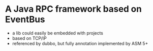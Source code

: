 # A Java RPC framework based on EventBus 
- a lib could easily be embedded with projects 
- based on TCP/IP 
- referenced by dubbo, but fully annotation implemented by ASM 5+
